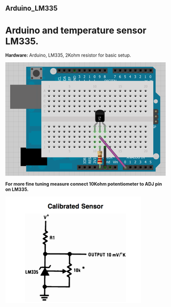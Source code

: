 ## Arduino_LM335

# Arduino and temperature sensor LM335.

**Hardware:** Arduino, LM335, 2Kohm resistor for basic setup.

![alt tag](https://github.com/dobrishinov/Arduino_LM335/blob/master/Scheme.png?raw=true)

**For more fine tuning measure connect 10Kohm potentiometer to ADJ pin on LM335.**

![alt tag](https://github.com/dobrishinov/Arduino_LM335/blob/master/Scheme_with_potenciometer_for_calibration.png?raw=true)